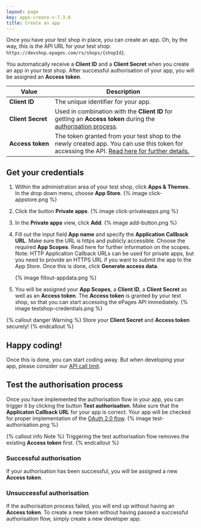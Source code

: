 ```yaml
---
layout: page
key: apps-create-v-7.3.0
title: Create an app
---
```


Once you have your test shop in place, you can create an app.
Oh, by the way, this is the API URL for your test shop: `https://devshop.epages.com/rs/shops/{shopId}`.

You automatically receive a **Client ID** and a **Client Secret** when you create an app in your test shop.
After successful authorisation of your app, you will be assigned an **Access token**.

| Value              | Description                                                                                             |
|--------------------|---------------------------------------------------------------------------------------------------------|
| **Client&nbsp;ID**      | The unique identifier for your app. |
| **Client&nbsp;Secret**   | Used in combination with the **Client ID** for getting an **Access token** during the [authorisation process](page:apps-install#authorisation-process).|
| **Access&nbsp;token** | The token granted from your test shop to the newly created app. You can use this token for accessing the API. [Read here for further details.](page:apps-install) |

## Get your credentials

1. Within the administration area of your test shop, click **Apps & Themes**.
In the drop down menu, choose **App Store**.
    {% image click-appstore.png %}

2. Click the button **Private apps**.
    {% image click-privateapps.png %}

3. In the **Private apps** view, click **Add**.
    {% image add-button.png %}

4. Fill out the input field **App name** and specify the **Application Callback URL**.
Make sure the URL is https and publicly accessible.
Choose the required **App Scopes**. Read here for further information on the scopes.
Note: HTTP Application Callback URLs can be used for private apps, but you need to provide an HTTPS URL if you want to submit the app to the App Store.
Once this is done, click **Generate access data**.

    {% image fillout-appdata.png %}

5. You will be assigned your **App Scopes**, a **Client ID**, a **Client Secret** as well as an **Access token**.
The **Access token** is granted by your test shop, so that you can start accessing the ePages API immediately.
    {% image testshop-credentials.png %}

{% callout danger Warning %}
Store your **Client Secret** and **Access token** securely!
{% endcallout %}

## Happy coding!

Once this is done, you can start coding away.
But when developing your app, please consider our [API call limit](page:apps-api-call-limit).

## Test the authorisation process

Once you have implemented the authorisation flow in your app, you can trigger it by clicking the button **Test authorisation**.
Make sure that the **Applicaton Callback URL** for your app is correct.
Your app will be checked for proper implementation of the [OAuth 2.0 flow](page:apps-install#authorisation-process).
{% image test-authorisation.png %}

{% callout info Note %}
Triggering the test authorisation flow removes the existing **Access token** first.
{% endcallout %}

### Successful authorisation

If your authorisation has been successful, you will be assigned a new **Access token**.

### Unsuccessful authorisation

If the authorisation process failed, you will end up without having an **Access token**.
To create a new token without having passed a successful authorisation flow, simply create a new developer app.

